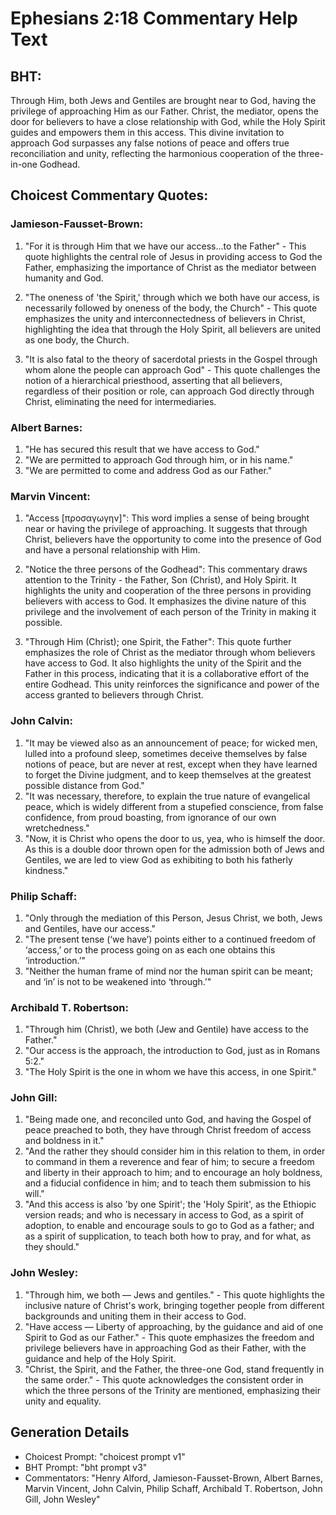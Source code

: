 # Ephesians 2:18 Commentary Help Text

## BHT:
Through Him, both Jews and Gentiles are brought near to God, having the privilege of approaching Him as our Father. Christ, the mediator, opens the door for believers to have a close relationship with God, while the Holy Spirit guides and empowers them in this access. This divine invitation to approach God surpasses any false notions of peace and offers true reconciliation and unity, reflecting the harmonious cooperation of the three-in-one Godhead.

## Choicest Commentary Quotes:
### Jamieson-Fausset-Brown:
1. "For it is through Him that we have our access...to the Father" - This quote highlights the central role of Jesus in providing access to God the Father, emphasizing the importance of Christ as the mediator between humanity and God.

2. "The oneness of 'the Spirit,' through which we both have our access, is necessarily followed by oneness of the body, the Church" - This quote emphasizes the unity and interconnectedness of believers in Christ, highlighting the idea that through the Holy Spirit, all believers are united as one body, the Church.

3. "It is also fatal to the theory of sacerdotal priests in the Gospel through whom alone the people can approach God" - This quote challenges the notion of a hierarchical priesthood, asserting that all believers, regardless of their position or role, can approach God directly through Christ, eliminating the need for intermediaries.

### Albert Barnes:
1. "He has secured this result that we have access to God."
2. "We are permitted to approach God through him, or in his name."
3. "We are permitted to come and address God as our Father."

### Marvin Vincent:
1. "Access [προσαγωγην]": This word implies a sense of being brought near or having the privilege of approaching. It suggests that through Christ, believers have the opportunity to come into the presence of God and have a personal relationship with Him.

2. "Notice the three persons of the Godhead": This commentary draws attention to the Trinity - the Father, Son (Christ), and Holy Spirit. It highlights the unity and cooperation of the three persons in providing believers with access to God. It emphasizes the divine nature of this privilege and the involvement of each person of the Trinity in making it possible.

3. "Through Him (Christ); one Spirit, the Father": This quote further emphasizes the role of Christ as the mediator through whom believers have access to God. It also highlights the unity of the Spirit and the Father in this process, indicating that it is a collaborative effort of the entire Godhead. This unity reinforces the significance and power of the access granted to believers through Christ.

### John Calvin:
1. "It may be viewed also as an announcement of peace; for wicked men, lulled into a profound sleep, sometimes deceive themselves by false notions of peace, but are never at rest, except when they have learned to forget the Divine judgment, and to keep themselves at the greatest possible distance from God."
2. "It was necessary, therefore, to explain the true nature of evangelical peace, which is widely different from a stupefied conscience, from false confidence, from proud boasting, from ignorance of our own wretchedness."
3. "Now, it is Christ who opens the door to us, yea, who is himself the door. As this is a double door thrown open for the admission both of Jews and Gentiles, we are led to view God as exhibiting to both his fatherly kindness."

### Philip Schaff:
1. "Only through the mediation of this Person, Jesus Christ, we both, Jews and Gentiles, have our access." 
2. "The present tense (‘we have’) points either to a continued freedom of ‘access,’ or to the process going on as each one obtains this ‘introduction.’"
3. "Neither the human frame of mind nor the human spirit can be meant; and ‘in’ is not to be weakened into ‘through.’"

### Archibald T. Robertson:
1. "Through him (Christ), we both (Jew and Gentile) have access to the Father." 
2. "Our access is the approach, the introduction to God, just as in Romans 5:2." 
3. "The Holy Spirit is the one in whom we have this access, in one Spirit."

### John Gill:
1. "Being made one, and reconciled unto God, and having the Gospel of peace preached to both, they have through Christ freedom of access and boldness in it."
2. "And the rather they should consider him in this relation to them, in order to command in them a reverence and fear of him; to secure a freedom and liberty in their approach to him; and to encourage an holy boldness, and a fiducial confidence in him; and to teach them submission to his will."
3. "And this access is also 'by one Spirit'; the 'Holy Spirit', as the Ethiopic version reads; and who is necessary in access to God, as a spirit of adoption, to enable and encourage souls to go to God as a father; and as a spirit of supplication, to teach both how to pray, and for what, as they should."

### John Wesley:
1. "Through him, we both — Jews and gentiles." - This quote highlights the inclusive nature of Christ's work, bringing together people from different backgrounds and uniting them in their access to God.
2. "Have access — Liberty of approaching, by the guidance and aid of one Spirit to God as our Father." - This quote emphasizes the freedom and privilege believers have in approaching God as their Father, with the guidance and help of the Holy Spirit.
3. "Christ, the Spirit, and the Father, the three-one God, stand frequently in the same order." - This quote acknowledges the consistent order in which the three persons of the Trinity are mentioned, emphasizing their unity and equality.


## Generation Details
- Choicest Prompt: "choicest prompt v1"
- BHT Prompt: "bht prompt v3"
- Commentators: "Henry Alford, Jamieson-Fausset-Brown, Albert Barnes, Marvin Vincent, John Calvin, Philip Schaff, Archibald T. Robertson, John Gill, John Wesley"
